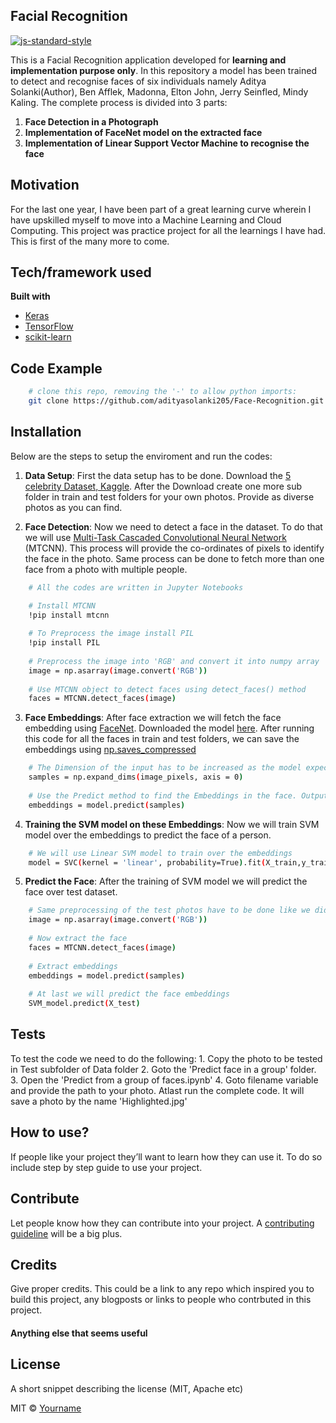 ## Facial Recognition

[![js-standard-style](https://img.shields.io/badge/code%20style-standard-brightgreen.svg?style=flat)](https://github.com/feross/standard)

This is a Facial Recognition application developed for **learning and implementation purpose only**. In this repository a model has been trained to detect and recognise faces of six individuals namely Aditya Solanki(Author), Ben Afflek, Madonna, Elton John, Jerry Seinfled, Mindy Kaling. The complete process is divided into 3 parts:

1. **Face Detection in a Photograph**
2. **Implementation of FaceNet model on the extracted face**
3. **Implementation of Linear Support Vector Machine to recognise the face**


## Motivation
For the last one year, I have been part of a great learning curve wherein I have upskilled myself to move into a Machine Learning and Cloud Computing. This project was practice project for all the learnings I have had. This is first of the many more to come. 
 

## Tech/framework used

<b>Built with</b>
- [Keras](https://keras.io/)
- [TensorFlow](https://www.tensorflow.org/)
- [scikit-learn](https://scikit-learn.org/stable/)


## Code Example

```bash
    # clone this repo, removing the '-' to allow python imports:
    git clone https://github.com/adityasolanki205/Face-Recognition.git
```

## Installation

Below are the steps to setup the enviroment and run the codes:

1. **Data Setup**: First the data setup has to be done. Download the [5 celebrity Dataset, Kaggle](https://www.kaggle.com/dansbecker/5-celebrity-faces-dataset). After the Download create one more sub folder in train and test folders for your own photos. Provide as diverse photos as you can find. 

2. **Face Detection**: Now we need to detect a face in the dataset. To do that we will use [Multi-Task Cascaded Convolutional Neural Network](https://arxiv.org/abs/1604.02878) (MTCNN). This process will provide the co-ordinates of pixels to identify the face in the photo. Same process can be done to fetch more than one face from a photo with multiple people. 

```bash
    # All the codes are written in Jupyter Notebooks

    # Install MTCNN
    !pip install mtcnn
    
    # To Preprocess the image install PIL 
    !pip install PIL
    
    # Preprocess the image into 'RGB' and convert it into numpy array
    image = np.asarray(image.convert('RGB'))
    
    # Use MTCNN object to detect faces using detect_faces() method
    faces = MTCNN.detect_faces(image)
```

3. **Face Embeddings**: After face extraction we will fetch the face embedding using [FaceNet](https://github.com/davidsandberg/facenet). Downloaded the model [here](https://drive.google.com/drive/folders/1pwQ3H4aJ8a6yyJHZkTwtjcL4wYWQb7bn). After running this code for all the faces in train and test folders, we can save the embeddings using [np.saves_compressed](https://numpy.org/doc/stable/reference/generated/numpy.savez_compressed.html)

```bash
    # The Dimension of the input has to be increased as the model expects input in the form (Sample size, 160, 160,3)
    samples = np.expand_dims(image_pixels, axis = 0)
    
    # Use the Predict method to find the Embeddings in the face. Output would be 1D vector of 128 embeddings of that face
    embeddings = model.predict(samples)
```

4. **Training the SVM model on these Embeddings**:  Now we will train SVM model over the embeddings to predict the face of a person.

```bash
    # We will use Linear SVM model to train over the embeddings
    model = SVC(kernel = 'linear', probability=True).fit(X_train,y_train)
```

5. **Predict the Face**: After the training of SVM model we will predict the face over test dataset.

```bash
    # Same preprocessing of the test photos have to be done like we did for Train and validation dataset.
    image = np.asarray(image.convert('RGB'))
    
    # Now extract the face
    faces = MTCNN.detect_faces(image)
    
    # Extract embeddings
    embeddings = model.predict(samples)
    
    # At last we will predict the face embeddings
    SVM_model.predict(X_test)
```


## Tests
To test the code we need to do the following:
    1. Copy the photo to be tested in Test subfolder of Data folder
    2. Goto the 'Predict face in a group' folder.
    3. Open the 'Predict from a group of faces.ipynb'
    4. Goto filename variable and provide the path to your photo. Atlast run the complete code. It will save a photo by the name 'Highlighted.jpg'

## How to use?
If people like your project they’ll want to learn how they can use it. To do so include step by step guide to use your project.

## Contribute

Let people know how they can contribute into your project. A [contributing guideline](https://github.com/zulip/zulip-electron/blob/master/CONTRIBUTING.md) will be a big plus.

## Credits
Give proper credits. This could be a link to any repo which inspired you to build this project, any blogposts or links to people who contrbuted in this project. 

#### Anything else that seems useful

## License
A short snippet describing the license (MIT, Apache etc)

MIT © [Yourname]()